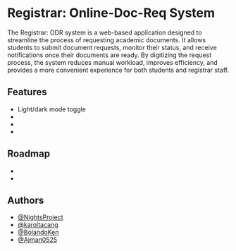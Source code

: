 
# Registrar: Online-Doc-Req System

The Registrar: ODR system is a web-based application designed to streamline the process of requesting academic documents. It allows students to submit document requests, monitor their status, and receive notifications once their documents are ready. By digitizing the request process, the system reduces manual workload, improves efficiency, and provides a more convenient experience for both students and registrar staff.


## Features

- Light/dark mode toggle
- 
- 
- 


## Roadmap

- 

- 


## Authors

- [@NightsProject](https://github.com/NightsProject)
- [@karoltacang](https://github.com/karoltacang)
- [@BolandoKen](https://github.com/BolandoKen)
- [@Ajman0525](https://github.com/Ajman0525)

